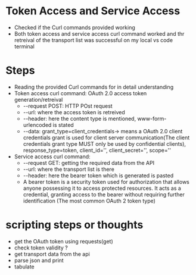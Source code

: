 # Token Access and Service Access
- Checked if the Curl commands provided working 
- Both token access and service access curl command worked and thr retreival of the transport list was successful on my local vs code terminal

# Steps 
- Reading the provided Curl commands for in detail understanding 
- Token access curl command: OAuth 2.0 access token generation/retreival 
    - --request POST: HTTP POst request
    - --url: where the access token is retreived 
    - --header: here the content type is mentioned, www-form-urlencoded is stated
    - --data: grant_type=client_credentials-> means a OAuth 2.0 client credentials grant is used for client server communication(The client credentials grant type MUST only be used by confidential clients), response_type=token, client_id='', client_secret='',  scope=''
- Service access curl command:    
    - --request GET: getting the required data from the API
    - --url: where the transport list is there
    - --header: here the bearer token which is generated is pasted
    - A bearer token is a security token used for authorization that allows anyone possessing it to access protected resources. It acts as a credential, granting access to the bearer without requiring further identification (The most common OAuth 2 token type)

# scripting steps or thoughts
- get the OAuth token using requests(get)
- check token validity ? 
- get transport data from the api 
- parse json and print
- tabulate 